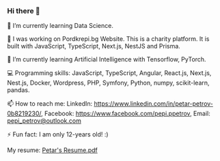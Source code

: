 ### Hi there 👋

🌱 I’m currently learning Data Science.

🔭 I was working on Pordkrepi.bg Website. This is a charity platform. It is built with JavaScript, TypeScript, Next.js, NestJS and Prisma.

🌱 I’m currently learning Artificial Intelligence with Tensorflow, PyTorch.

💻 Programming skills: JavaScript, TypeScript, Angular, React.js, Next.js, Nest.js, Docker, Wordpress, PHP, Symfony, Python, numpy, scikit-learn, pandas.

📫 How to reach me: LinkedIn: https://www.linkedin.com/in/petar-petrov-0b8219230/, Facebook: https://www.facebook.com/pepi.ppetrov, Email: pepi_petrov@outlook.com

⚡ Fun fact: I am only 12-years old! :)

My resume: [Petar's Resume.pdf](https://github.com/PepiPetrov/PepiPetrov/files/9550329/Petar.s.Resume.pdf)

<!--
**PepiPetrov/PepiPetrov** is a ✨ _special_ ✨ repository because its `README.md` (this file) appears on your GitHub profile.

Here are some ideas to get you started:


- 👯 I’m looking to collaborate on ...
- 🤔 I’m looking for help with ...
- 💬 Ask me about ...
- 📫 How to reach me: ...
- 😄 Pronouns: ...
-->
